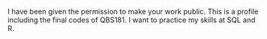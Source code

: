 

I have been given the permission to make your work public.
This is a profile including the final codes of QBS181.
I want to practice my skills at SQL and R.
